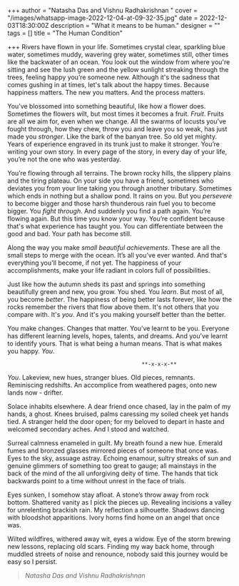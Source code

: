 +++
author = "Natasha Das and Vishnu Radhakrishnan "
cover = "/images/whatsapp-image-2022-12-04-at-09-32-35.jpg"
date = 2022-12-03T18:30:00Z
description = "What it means to be human."
designer = ""
tags = []
title = "The Human Condition"

+++
Rivers have flown in your life. Sometimes crystal clear, sparkling blue water,  sometimes muddy, wavering grey water, sometimes still, other times like the backwater of an ocean. You look out the window from where you're sitting and see the lush green and the yellow sunlight streaking through the trees, feeling happy you’re someone new. Although it's the sadness that comes gushing in at times, let's talk about the happy times. Because happiness matters. The new you matters. And the process matters.

You’ve blossomed into something beautiful, like how a flower does. Sometimes the flowers wilt, but most times it becomes a fruit. _Fruit_. Fruits are all we aim for, even when we change. All the swarms of locusts you’ve fought through, how they chew, throw you and leave you so weak, has just made you _stronger_. Like the bark of the banyan tree. So old yet mighty. Years of experience engraved in its trunk  just to make it stronger. You’re writing your own story. In every page of the story, in every day of your life, you’re not the one who was yesterday.

You’re flowing through all terrains. The brown rocky hills, the slippery plains and the tiring plateau. On your side you have a friend, sometimes who deviates you from your line taking you through another tributary. Sometimes which ends in nothing but a shallow pond. It rains on you. But you _persevere_ to become bigger and those harsh thunderous rain fuel you to become bigger. You _fight through_. And suddenly you find a path again. You’re flowing again. But this time you know your way. You’re confident because that's what experience has taught you. You can differentiate between the good and bad. Your path has become still.

Along the way you make _small beautiful achievements_. These are all the small steps to merge with the ocean. It’s all you’ve ever wanted. And that's everything you'll become, if not yet. The happiness of your accomplishments, make your life radiant in colors full of possibilities.

Just like how the autumn sheds its past and springs into something beautifully green and new, you grow. You shed. You _learn_. But most of all, you become _better_. The happiness of being better lasts forever, like how the rocks remember the rivers that flow above them. It's not others that you compare with. It's _you_. And it's you making yourself better than the better.

You make changes. Changes that matter. You’ve learnt to be you. Everyone has different learning levels, hopes, talents, and dreams. And you’ve learnt to identify yours. That is what being a human means. That is what makes you happy. _You_.

                                              **-x-x-x-**

_You_. Lakeview, new hues, stranger blues. Old pieces, remnants. Reminiscing redshifts. An accomplice from weathered pages, onto new lands now - drifter.

Solace inhabits elsewhere. A dear friend once chased, lay in the palm of my hands, a ghost. Knees bruised, palms caressing my soiled cheek yet hands tied. A stranger held the door open; for my beloved to depart in haste and welcomed secondary aches. And I stood and watched.

Surreal calmness enameled in guilt. My breath found a new hue. Emerald fumes and bronzed glasses mirrored pieces of someone that once was. Eyes to the sky, assuage astray. Echoing enamour, sultry streaks of sun and genuine glimmers of something too great to gauge; all mainstays in the back of the mind of the all unforgiving deity of time. The hands that tick backwards point to a time without unrest in the face of trials.

Eyes sunken, I somehow stay afloat. A stone’s throw away from rock bottom. Shattered vanity as I pick the pieces up. Revealing incisions a valley for unrelenting brackish rain. My reflection a silhouette. Shadows dancing with bloodshot apparitions. Ivory horns find home on an angel that once was.

Wilted wildfires, withered away wit, eyes a widow. Eye of the storm brewing new lessons, replacing old scars. Finding my way back home, through muddled streets of noise and renounce, nobody said this journey would be easy so I persist.

> _Natasha Das and Vishnu Radhakrishnan_